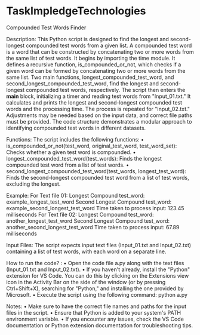 # TaskImpledgeTechnologies

Compounded Test Words Finder

Description:
This Python script is designed to find the longest and second-longest compounded test words from a given list. A compounded test word is a word that can be constructed by concatenating two or more words from the same list of test words.
It begins by importing the time module. It defines a recursive function, is_compounded_or_not, which checks if a given word can be formed by concatenating two or more words from the same list. Two main functions, longest_compounded_test_word, and second_longest_compounded_test_word, find the longest and second-longest compounded test words, respectively. The script then enters the __main__ block, initializing a timer and reading test words from "Input_01.txt." It calculates and prints the longest and second-longest compounded test words and the processing time. The process is repeated for "Input_02.txt." Adjustments may be needed based on the input data, and correct file paths must be provided. The code structure demonstrates a modular approach to identifying compounded test words in different datasets.

Functions:
The script includes the following functions:
•	is_compounded_or_not(test_word, original_test_word, test_word_set): Checks whether a given test word is compounded.
•	longest_compounded_test_word(test_words): Finds the longest compounded test word from a list of test words.
•	second_longest_compounded_test_word(test_words, longest_test_word): Finds the second-longest compounded test word from a list of test words, excluding the longest.

Example:
For Text file 01: 
Longest Compound test_word: example_longest_test_word 
Second Longest Compound test_word: example_second_longest_test_word 
Time taken to process input: 123.45 milliseconds 
For Text file 02: 
Longest Compound test_word: another_longest_test_word 
Second Longest Compound test_word: another_second_longest_test_word 
Time taken to process input: 67.89 milliseconds 

Input Files:
The script expects input text files (Input_01.txt and Input_02.txt) containing a list of test words, with each word on a separate line.

How to run the code? :
•	Open the code file a.py along with the text files (Input_01.txt and Input_02.txt).
•	If you haven't already, install the "Python" extension for VS Code. You can do this by clicking on the Extensions view icon in the Activity Bar on the side of the window (or by pressing Ctrl+Shift+X), searching for "Python," and installing the one provided by Microsoft.
•	Execute the script using the following command: python a.py


Notes:
•	Make sure to have the correct file names and paths for the input files in the script.
•	Ensure that Python is added to your system's PATH environment variable.
•	If you encounter any issues, check the VS Code documentation or Python extension documentation for troubleshooting tips.




